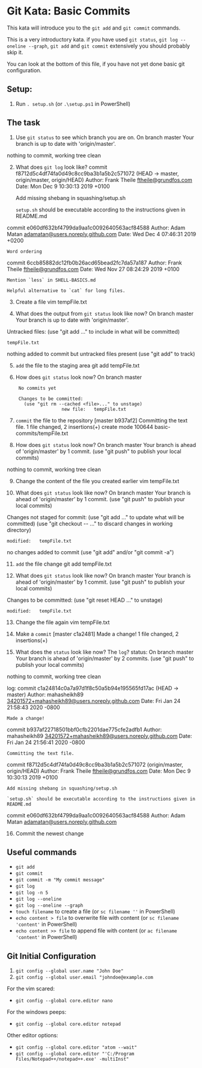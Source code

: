 # Git Kata: Basic Commits
This kata will introduce you to the `git add` and `git commit` commands.

This is a very introductory kata. if you have used `git status`, `git log --oneline --graph`, `git add` and `git commit` extensively you should probably skip it.

You can look at the bottom of this file, if you have not yet done basic git configuration.

## Setup:

1. Run `. setup.sh` (or `.\setup.ps1` in PowerShell)

## The task

1. Use `git status` to see which branch you are on.
On branch master
Your branch is up to date with 'origin/master'.

nothing to commit, working tree clean

2. What does `git log` look like?
commit f8712d5c4df74fa0d49c8cc9ba3b1a5b2c571072 (HEAD -> master, origin/master, origin/HEAD)
Author: Frank Theile <ftheile@grundfos.com>
Date:   Mon Dec 9 10:30:13 2019 +0100

    Add missing shebang in squashing/setup.sh
    
    `setup.sh` should be executable according to the instructions given in README.md

commit e060df632bf4799da9aa1c0092640563acf84588
Author: Adam Matan <adamatan@users.noreply.github.com>
Date:   Wed Dec 4 07:46:31 2019 +0200

    Word ordering

commit 6ccb85882dc12fb0b26acd65bead2fc7da57a187
Author: Frank Theile <ftheile@grundfos.com>
Date:   Wed Nov 27 08:24:29 2019 +0100

    Mention `less` in SHELL-BASICS.md
    
    Helpful alternative to `cat` for long files.

3. Create a file
vim tempFile.txt

4. What does the output from `git status` look like now?
On branch master
Your branch is up to date with 'origin/master'.

Untracked files:
  (use "git add <file>..." to include in what will be committed)

	tempFile.txt

nothing added to commit but untracked files present (use "git add" to track)

5. `add` the file to the staging area
git add tempFile.txt

6. How does `git status` look now?
        On branch master

        No commits yet

        Changes to be committed:
          (use "git rm --cached <file>..." to unstage)
                        new file:   tempFile.txt

7. `commit` the file to the repository
[master b937af2] Committing the text file.
 1 file changed, 2 insertions(+)
 create mode 100644 basic-commits/tempFile.txt

8. How does `git status` look now?
On branch master
Your branch is ahead of 'origin/master' by 1 commit.
  (use "git push" to publish your local commits)

nothing to commit, working tree clean

9. Change the content of the file you created earlier
vim tempFile.txt

10. What does `git status` look like now?
On branch master
Your branch is ahead of 'origin/master' by 1 commit.
  (use "git push" to publish your local commits)

Changes not staged for commit:
  (use "git add <file>..." to update what will be committed)
  (use "git checkout -- <file>..." to discard changes in working directory)

	modified:   tempFile.txt

no changes added to commit (use "git add" and/or "git commit -a")

11. `add` the file change
git add tempFile.txt

12. What does `git status` look like now?
On branch master
Your branch is ahead of 'origin/master' by 1 commit.
  (use "git push" to publish your local commits)

Changes to be committed:
  (use "git reset HEAD <file>..." to unstage)

	modified:   tempFile.txt

13. Change the file again
 vim tempFile.txt

14. Make a `commit`
[master c1a2481] Made a change!
 1 file changed, 2 insertions(+)

15. What does the `status` look like now? The `log`?
status:
On branch master
Your branch is ahead of 'origin/master' by 2 commits.
  (use "git push" to publish your local commits)

nothing to commit, working tree clean


log:
commit c1a24814c0a7a97d1f8c50a5b94e195565fd17ac (HEAD -> master)
Author: mahasheikh89 <34201572+mahasheikh89@users.noreply.github.com>
Date:   Fri Jan 24 21:58:43 2020 -0800

    Made a change!

commit b937af22718501bbf0cfb2201dae775cfe2adfb1
Author: mahasheikh89 <34201572+mahasheikh89@users.noreply.github.com>
Date:   Fri Jan 24 21:56:41 2020 -0800

    Committing the text file.

commit f8712d5c4df74fa0d49c8cc9ba3b1a5b2c571072 (origin/master, origin/HEAD)
Author: Frank Theile <ftheile@grundfos.com>
Date:   Mon Dec 9 10:30:13 2019 +0100

    Add missing shebang in squashing/setup.sh
    
    `setup.sh` should be executable according to the instructions given in README.md

commit e060df632bf4799da9aa1c0092640563acf84588
Author: Adam Matan <adamatan@users.noreply.github.com>

16. Commit the newest change

## Useful commands
- `git add`
- `git commit`
- `git commit -m "My commit message"`
- `git log`
- `git log -n 5`
- `git log --oneline`
- `git log --oneline --graph`
- `touch filename` to create a file (or `sc filename ''` in PowerShell)
- `echo content > file` to overwrite file with content (or `sc filename 'content'` in PowerShell)
- `echo content >> file` to append file with content (or `ac filename 'content'` in PowerShell)


## Git Initial Configuration
1. `git config --global user.name "John Doe"`
1. `git config --global user.email "johndoe@example.com`

For the vim scared:
- `git config --global core.editor nano`

For the windows peeps:
- `git config --global core.editor notepad`

Other editor options:
- `git config --global core.editor "atom --wait"`
- `git config --global core.editor "'C:/Program Files/Notepad++/notepad++.exe' -multiInst"`
